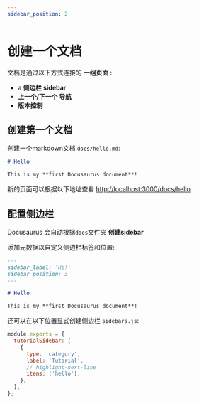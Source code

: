 ```yaml
---
sidebar_position: 2
---
```


# 创建一个文档

文档是通过以下方式连接的 **一组页面** :

- a **侧边栏 sidebar**
- **上一个/下一个 导航**
- **版本控制**

## 创建第一个文档

创建一个markdown文档 `docs/hello.md`:

```md title="docs/hello.md"
# Hello

This is my **first Docusaurus document**!
```

新的页面可以根据以下地址查看 [http://localhost:3000/docs/hello](http://localhost:3000/docs/hello).

## 配置侧边栏

Docusaurus 会自动根据`docs`文件夹 **创建sidebar**

添加元数据以自定义侧边栏标签和位置:

```md title="docs/hello.md" {1-4}
---
sidebar_label: 'Hi!'
sidebar_position: 3
---

# Hello

This is my **first Docusaurus document**!
```

还可以在以下位置显式创建侧边栏 `sidebars.js`:

```js title="sidebars.js"
module.exports = {
  tutorialSidebar: [
    {
      type: 'category',
      label: 'Tutorial',
      // highlight-next-line
      items: ['hello'],
    },
  ],
};
```
